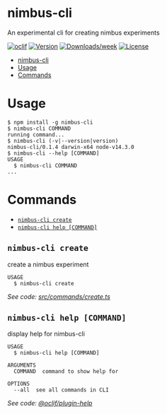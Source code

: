 # nimbus-cli

An experimental cli for creating nimbus experiments

[![oclif](https://img.shields.io/badge/cli-oclif-brightgreen.svg)](https://oclif.io)
[![Version](https://img.shields.io/npm/v/nimbus-cli.svg)](https://npmjs.org/package/nimbus-cli)
[![Downloads/week](https://img.shields.io/npm/dw/nimbus-cli.svg)](https://npmjs.org/package/nimbus-cli)
[![License](https://img.shields.io/npm/l/nimbus-cli.svg)](https://github.com/k88hudson/nimbus-cli/blob/master/package.json)

<!-- toc -->
* [nimbus-cli](#nimbus-cli)
* [Usage](#usage)
* [Commands](#commands)
<!-- tocstop -->

# Usage

<!-- usage -->
```sh-session
$ npm install -g nimbus-cli
$ nimbus-cli COMMAND
running command...
$ nimbus-cli (-v|--version|version)
nimbus-cli/0.1.4 darwin-x64 node-v14.3.0
$ nimbus-cli --help [COMMAND]
USAGE
  $ nimbus-cli COMMAND
...
```
<!-- usagestop -->

# Commands

<!-- commands -->
* [`nimbus-cli create`](#nimbus-cli-create)
* [`nimbus-cli help [COMMAND]`](#nimbus-cli-help-command)

## `nimbus-cli create`

create a nimbus experiment

```
USAGE
  $ nimbus-cli create
```

_See code: [src/commands/create.ts](https://github.com/k88hudson/nimbus-cli/blob/v0.1.4/src/commands/create.ts)_

## `nimbus-cli help [COMMAND]`

display help for nimbus-cli

```
USAGE
  $ nimbus-cli help [COMMAND]

ARGUMENTS
  COMMAND  command to show help for

OPTIONS
  --all  see all commands in CLI
```

_See code: [@oclif/plugin-help](https://github.com/oclif/plugin-help/blob/v3.2.0/src/commands/help.ts)_
<!-- commandsstop -->
